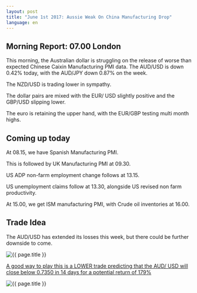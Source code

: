 ```yaml
---
layout: post
title: "June 1st 2017: Aussie Weak On China Manufacturing Drop"
language: en
---
```

## Morning Report: 07.00 London

This morning, the Australian dollar is struggling on the release of worse than expected Chinese Caixin Manufacturing PMI data. The AUD/USD is down 0.42% today, with the AUD/JPY down 0.87% on the week. 

The NZD/USD is trading lower in sympathy. 

The dollar pairs are mixed with the EUR/ USD slightly positive and the GBP/USD slipping lower. 

The euro is retaining the upper hand, with the EUR/GBP testing multi month highs. 

## Coming up today

At 08.15, we have Spanish Manufacturing PMI. 

This is followed by UK Manufacturing PMI at 09.30. 

US ADP non-farm employment change follows at 13.15. 

US unemployment claims follow at 13.30, alongside US revised non farm productivity. 

At 15.00, we get ISM manufacturing PMI, with Crude oil inventories at 16.00.

## Trade Idea

The AUD/USD has extended its losses this week, but there could be further downside to come.

<img class="post-image" src="{{ site.url }}/images/2017-06-01_06-40-39.jpg" alt="{{ page.title }}" title="{{ page.title }}">

<a href="%LINK%%?currency=GBP&market=forex&underlying=frxAUDUSD&formname=higherlower&duration_amount=14&duration_units=d&amount=10&amount_type=payout&expiry_type=duration&barrier=0.7350" target="_blank">A good way to play this is a LOWER trade predicting that the AUD/ USD will close below 0.7350 in 14 days for a potential return of 179%</a>

<img class="post-image" src="{{ site.url }}/images/2017-06-01_06-41-56.jpg" alt="{{ page.title }}" title="{{ page.title }}">